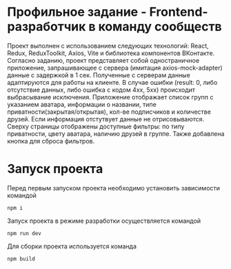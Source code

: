 # Профильное задание - Frontend-разработчик в команду сообществ

Проект выполнен с использованием следующих технологий: React, Redux, ReduxToolkit, Axios, Vite и библиотека компонентов ВКонтакте.
Согласно заданию, проект представляет собой одностраничное приложение, запрашивающее с сервера (имитация axios-mock-adapter) данные с задержкой в 1 сек. Полученные с серверам данные адаптируются для работы на клиенте. В случае ошибки (result: 0, либо отсутствие данных, либо ошибка с кодом 4хх, 5хх) происходит выбрасывание исключения.
Приложение отображает список групп с указанием аватара, информации о названии, типе приватности(закрытая/открытая), кол-ве подписчиков и количестве друзей. Если информация отстутвует данные не отрисовываются.
Сверху страницы отображены доступные фильтры: по типу приватности, цвету аватара, наличию друзей в группе. Также добавлена кнопка для сброса фильтров.

# Запуск проекта

Перед первым запуском проекта необходимо установить зависимости командой
```
npm i
```
Запуск проекта в режиме разработки осуществляется командой
```
npm run dev
```
Для сборки проекта используется команда
```
npm build
```


